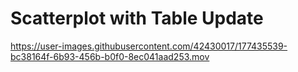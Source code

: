# Scatterplot with Table Update


https://user-images.githubusercontent.com/42430017/177435539-bc38164f-6b93-456b-b0f0-8ec041aad253.mov

